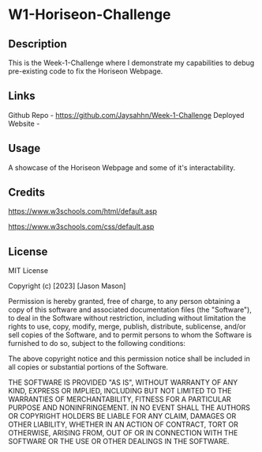 # W1-Horiseon-Challenge

## Description

This is the Week-1-Challenge where I demonstrate my capabilities to debug pre-existing code to fix the Horiseon Webpage.

## Links

Github Repo - https://github.com/Jaysahhn/Week-1-Challenge
Deployed Website - 

## Usage

A showcase of the Horiseon Webpage and some of it's interactability.

## Credits

https://www.w3schools.com/html/default.asp

https://www.w3schools.com/css/default.asp

## License

MIT License

Copyright (c) [2023] [Jason Mason]

Permission is hereby granted, free of charge, to any person obtaining a copy
of this software and associated documentation files (the "Software"), to deal
in the Software without restriction, including without limitation the rights
to use, copy, modify, merge, publish, distribute, sublicense, and/or sell
copies of the Software, and to permit persons to whom the Software is
furnished to do so, subject to the following conditions:

The above copyright notice and this permission notice shall be included in all
copies or substantial portions of the Software.

THE SOFTWARE IS PROVIDED "AS IS", WITHOUT WARRANTY OF ANY KIND, EXPRESS OR
IMPLIED, INCLUDING BUT NOT LIMITED TO THE WARRANTIES OF MERCHANTABILITY,
FITNESS FOR A PARTICULAR PURPOSE AND NONINFRINGEMENT. IN NO EVENT SHALL THE
AUTHORS OR COPYRIGHT HOLDERS BE LIABLE FOR ANY CLAIM, DAMAGES OR OTHER
LIABILITY, WHETHER IN AN ACTION OF CONTRACT, TORT OR OTHERWISE, ARISING FROM,
OUT OF OR IN CONNECTION WITH THE SOFTWARE OR THE USE OR OTHER DEALINGS IN THE
SOFTWARE.